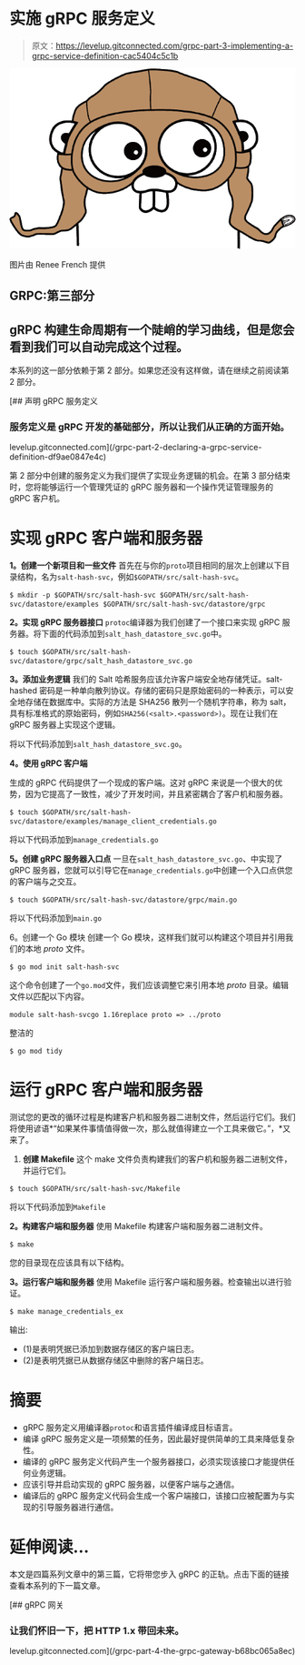 # 实施 gRPC 服务定义

> 原文：<https://levelup.gitconnected.com/grpc-part-3-implementing-a-grpc-service-definition-cac5404c5c1b>

![](img/2798e23e1ed9f896d68670f2f53a349d.png)

图片由 Renee French 提供

## GRPC:第三部分

## gRPC 构建生命周期有一个陡峭的学习曲线，但是您会看到我们可以自动完成这个过程。

本系列的这一部分依赖于第 2 部分。如果您还没有这样做，请在继续之前阅读第 2 部分。

[](/grpc-part-2-declaring-a-grpc-service-definition-df9ae0847e4c) [## 声明 gRPC 服务定义

### 服务定义是 gRPC 开发的基础部分，所以让我们从正确的方面开始。

levelup.gitconnected.com](/grpc-part-2-declaring-a-grpc-service-definition-df9ae0847e4c) 

第 2 部分中创建的服务定义为我们提供了实现业务逻辑的机会。在第 3 部分结束时，您将能够运行一个管理凭证的 gRPC 服务器和一个操作凭证管理服务的 gRPC 客户机。

# 实现 gRPC 客户端和服务器

**1。创建一个新项目和一些文件** 首先在与你的`proto`项目相同的层次上创建以下目录结构，名为`salt-hash-svc`，例如`$GOPATH/src/salt-hash-svc`。

```
$ mkdir -p $GOPATH/src/salt-hash-svc $GOPATH/src/salt-hash-svc/datastore/examples $GOPATH/src/salt-hash-svc/datastore/grpc
```

**2。实现 gRPC 服务器接口** `protoc`编译器为我们创建了一个接口来实现 gRPC 服务器。将下面的代码添加到`salt_hash_datastore_svc.go`中。

```
$ touch $GOPATH/src/salt-hash-svc/datastore/grpc/salt_hash_datastore_svc.go
```

**3。添加业务逻辑** 我们的 Salt 哈希服务应该允许客户端安全地存储凭证。salt-hashed 密码是一种单向散列协议。存储的密码只是原始密码的一种表示，可以安全地存储在数据库中。实际的方法是 SHA256 散列一个随机字符串，称为 salt，具有标准格式的原始密码，例如`SHA256(<salt>.<password>)`。现在让我们在 gRPC 服务器上实现这个逻辑。

将以下代码添加到`salt_hash_datastore_svc.go`。

**4。使用 gRPC 客户端**

生成的 gRPC 代码提供了一个现成的客户端。这对 gRPC 来说是一个很大的优势，因为它提高了一致性，减少了开发时间，并且紧密耦合了客户机和服务器。

```
$ touch $GOPATH/src/salt-hash-svc/datastore/examples/manage_client_credentials.go
```

将以下代码添加到`manage_credentials.go`

**5。创建 gRPC 服务器入口点** 一旦在`salt_hash_datastore_svc.go`、中实现了 gRPC 服务器，您就可以引导它在`manage_credentials.go`中创建一个入口点供您的客户端与之交互。

```
$ touch $GOPATH/src/salt-hash-svc/datastore/grpc/main.go
```

将以下代码添加到`main.go`

6。创建一个 Go 模块
创建一个 Go 模块，这样我们就可以构建这个项目并引用我们的本地 *proto* 文件。

```
$ go mod init salt-hash-svc
```

这个命令创建了一个`go.mod`文件，我们应该调整它来引用本地 *proto* 目录。编辑文件以匹配以下内容。

```
module salt-hash-svcgo 1.16replace proto => ../proto
```

整洁的

```
$ go mod tidy
```

# 运行 gRPC 客户端和服务器

测试您的更改的循环过程是构建客户机和服务器二进制文件，然后运行它们。我们将使用谚语*“如果某件事情值得做一次，那么就值得建立一个工具来做它。”，*又来了。

1.  **创建 Makefile** 这个 make 文件负责构建我们的客户机和服务器二进制文件，并运行它们。

```
$ touch $GOPATH/src/salt-hash-svc/Makefile
```

将以下代码添加到`Makefile`

**2。构建客户端和服务器** 使用 Makefile 构建客户端和服务器二进制文件。

```
$ make
```

您的目录现在应该具有以下结构。

**3。运行客户端和服务器** 使用 Makefile 运行客户端和服务器。检查输出以进行验证。

```
$ make manage_credentials_ex
```

输出:

*   (1)是表明凭据已添加到数据存储区的客户端日志。
*   (2)是表明凭据已从数据存储区中删除的客户端日志。

# 摘要

*   gRPC 服务定义用编译器`protoc`和语言插件编译成目标语言。
*   编译 gRPC 服务定义是一项频繁的任务，因此最好提供简单的工具来降低复杂性。
*   编译的 gRPC 服务定义代码产生一个服务器接口，必须实现该接口才能提供任何业务逻辑。
*   应该引导并启动实现的 gRPC 服务器，以便客户端与之通信。
*   编译后的 gRPC 服务定义代码会生成一个客户端接口，该接口应被配置为与实现的引导服务器进行通信。

# 延伸阅读…

本文是四篇系列文章中的第三篇，它将带您步入 gRPC 的正轨。点击下面的链接查看本系列的下一篇文章。

[](/grpc-part-4-the-grpc-gateway-b68bc065a8ec) [## gRPC 网关

### 让我们怀旧一下，把 HTTP 1.x 带回未来。

levelup.gitconnected.com](/grpc-part-4-the-grpc-gateway-b68bc065a8ec)